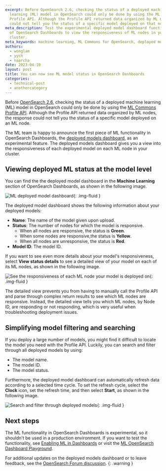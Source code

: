 ```yaml
---
excerpt: Before OpenSearch 2.6, checking the status of a deployed machine
  learning (ML) model in OpenSearch could only be done by using the ML Commons
  Profile API. Although the Profile API returned data organized by ML nodes, it
  could not tell you the status of a specific model deployed on that node.
meta_description: Test the experimental deployed model dashboard functionality
  of OpenSearch Dashboards to view the responsiveness of ML nodes in your
  cluster.
meta_keywords: machine learning, ML Commons for OpenSearch, deployed models dashboard
authors:
  - wonglam
  - yych
  - naarcha
date: 2023-04-10
layout: post
title: You can now see ML model status in OpenSearch Dashboards
categories:
  - technical-post
  - anothercategory
---
```


Before [OpenSearch 2.6](https://opensearch.org/blog/introducing-opensearch-2-6/), checking the status of a deployed machine learning (ML) model in OpenSearch could only be done by using the [ML Commons Profile API](https://opensearch.org/docs/latest/ml-commons-plugin/api/#profile). Although the Profile API returned data organized by ML nodes, the response could not tell you the status of a specific model deployed on an ML node. 

The ML team is happy to announce the first piece of ML functionality in OpenSearch Dashboards, the [deployed models dashboard](https://opensearch.org/docs/latest/ml-commons-plugin/ml-dashboard/#deployed-models-dashboard), as an experimental feature. The deployed models dashboard gives you a view into the responsiveness of each deployed model on each ML node in your cluster.

## Viewing deployed ML status at the model level

You can find the the deployed model dashboard in the **Machine Learning** section of OpenSearch Dashboards, as shown in the following image.

<img src="/assets/media/blog-images/2023-04-10-ml-deployment-status/ml-deployed-model-dashboard.png" alt="ML deployed model dashboard"/>{: .img-fluid }


The deployed model dashboard shows the following information about your deployed models:

- **Name**: The name of the model given upon upload.
- **Status**: The number of nodes for which the model is responsive. 
   - When all nodes are responsive, the status is **Green**.
   - When some nodes are responsive,the status is **Yellow**.
   - When all nodes are unresponsive, the status is **Red**.
- **Model ID**: The model ID.

If you want to see even more details about your model's responsiveness, select **View status details** to see a detailed view of your model on each of its ML nodes, as shown in the following image.

<img src="/assets/media/blog-images/2023-04-10-ml-deployment-status/ml-model-status.png" alt="See the responsiveness of each ML node your model is deployed on"/>{: .img-fluid }

The detailed view prevents you from having to manually call the Profile API and parse through complex return results to see which ML nodes are responsive. Instead, the detailed view tells you which ML nodes, by Node ID, are responding or not responding, which is very useful when troubleshooting deployment issues.


## Simplifying model filtering and searching

If you deploy a large number of models, you might find it difficult to locate the model you need with the Profile API. Luckily, you can search and filter through all deployed models by using:

- The model name.
- The model ID.
- The model status.

Furthermore, the deployed model dashboard can automatically refresh data according to a selected time cycle. To set the refresh cycle, select the **Clock** icon, set the refresh time, and then select **Start**, as shown in the following image.

<img src="/assets/media/blog-images/2023-04-10-ml-deployment-status/ml-model-search.gif" alt="Search and filter through deployed models"/>{: .img-fluid }

## Next steps


The ML functionality in OpenSearch Dashboards is experimental, so it shouldn't be used in a production environment. If you want to test the functionality, see [Enabling ML in Dashboards](https://opensearch.org/docs/latest/ml-commons-plugin/ml-dashboard/#enabling-ml-in-dashboards) or visit the [ML OpenSearch Dashboard Playground](https://ml.playground.opensearch.org/app/ml-commons-dashboards/overview).

For additional updates on the deployed models dashboard or to leave feedback, see the [OpenSearch Forum discussion](https://forum.opensearch.org/t/feedback-ml-commons-ml-model-health-dashboard-for-admins-experimental-release/12494).
{: .warning }






